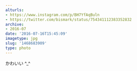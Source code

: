 ```yaml
---
alturls:
- https://www.instagram.com/p/BH7YfAqBuln
- https://twitter.com/bismark/status/754341112383352832
archive:
- 2016-07
date: '2016-07-16T15:45:09'
imagetype: jpg
slug: '1468683909'
type: photo
---
```


かわいい ^_^


